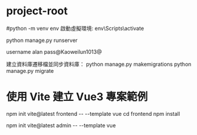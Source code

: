 # project-root

#python -m venv env
啟動虛擬環境:
env\Scripts\activate

python manage.py runserver

username alan
pass@Kaoweilun1013@

建立資料庫遷移檔並同步資料庫：
python manage.py makemigrations
python manage.py migrate


# 使用 Vite 建立 Vue3 專案範例
npm init vite@latest frontend -- --template vue
cd frontend
npm install


npm init vite@latest admin -- --template vue
